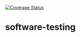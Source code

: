 [![Coverage Status](https://coveralls.io/repos/github/hannakortetjarvi/software-testing/badge.svg)](https://coveralls.io/github/hannakortetjarvi/software-testing)

# software-testing
